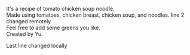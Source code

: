It's a recipe of tomato chicken soup noodle.\
Made using tomatoes, chicken breast, chicken soup, and noodles. line 2 changed remotely\
Feel free to add some greens you like.\
Created by Yu.

Last line changed locally